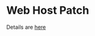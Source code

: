 # Web Host Patch

Details are [here](https://melihercan.medium.com/running-net-core-web-host-and-kestrel-server-on-xamarin-forms-apps-2c5e3a3df5a5)
